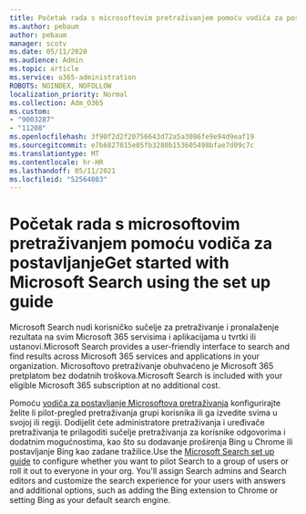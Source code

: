 ```yaml
---
title: Početak rada s microsoftovim pretraživanjem pomoću vodiča za postavljanje
ms.author: pebaum
author: pebaum
manager: scotv
ms.date: 05/11/2020
ms.audience: Admin
ms.topic: article
ms.service: o365-administration
ROBOTS: NOINDEX, NOFOLLOW
localization_priority: Normal
ms.collection: Adm_O365
ms.custom:
- "9003287"
- "11208"
ms.openlocfilehash: 3f90f2d2f20756643d72a5a3086fe9e94d9eaf19
ms.sourcegitcommit: e7b6827015e05fb3280b153605498bfae7d09c7c
ms.translationtype: MT
ms.contentlocale: hr-HR
ms.lasthandoff: 05/11/2021
ms.locfileid: "52564083"
---
```

# <a name="get-started-with-microsoft-search-using-the-set-up-guide"></a><span data-ttu-id="06105-102">Početak rada s microsoftovim pretraživanjem pomoću vodiča za postavljanje</span><span class="sxs-lookup"><span data-stu-id="06105-102">Get started with Microsoft Search using the set up guide</span></span>

<span data-ttu-id="06105-103">Microsoft Search nudi korisničko sučelje za pretraživanje i pronalaženje rezultata na svim Microsoft 365 servisima i aplikacijama u tvrtki ili ustanovi.</span><span class="sxs-lookup"><span data-stu-id="06105-103">Microsoft Search provides a user-friendly interface to search and find results across Microsoft 365 services and applications in your organization.</span></span> <span data-ttu-id="06105-104">Microsoftovo pretraživanje obuhvaćeno je Microsoft 365 pretplatom bez dodatnih troškova.</span><span class="sxs-lookup"><span data-stu-id="06105-104">Microsoft Search is included with your eligible Microsoft 365 subscription at no additional cost.</span></span> 

<span data-ttu-id="06105-105">Pomoću [vodiča za postavljanje Microsoftova pretraživanja](https://go.microsoft.com/fwlink/?linkid=2156919) konfigurirajte želite li pilot-pregled pretraživanja grupi korisnika ili ga izvedite svima u svojoj ili regiji. Dodijelit ćete administratore pretraživanja i uređivače pretraživanja te prilagoditi sučelje pretraživanja za korisnike odgovorima i dodatnim mogućnostima, kao što su dodavanje proširenja Bing u Chrome ili postavljanje Bing kao zadane tražilice.</span><span class="sxs-lookup"><span data-stu-id="06105-105">Use the [Microsoft Search set up guide](https://go.microsoft.com/fwlink/?linkid=2156919) to configure whether you want to pilot Search to a group of users or roll it out to everyone in your org. You'll assign Search admins and Search editors and customize the search experience for your users with answers and additional options, such as adding the Bing extension to Chrome or setting Bing as your default search engine.</span></span>